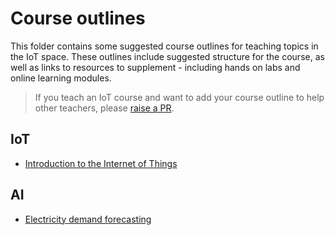 # Course outlines

This folder contains some suggested course outlines for teaching topics in the IoT space. These outlines include suggested structure for the course, as well as links to resources to supplement - including hands on labs and online learning modules.

> If you teach an IoT course and want to add your course outline to help other teachers, please [raise a PR](https://github.com/microsoft/iot-curriculum/pulls).

## IoT

* [Introduction to the Internet of Things](./intro-to-iot.md)

## AI

* [Electricity demand forecasting](./electricity-demand-forecasting.md)